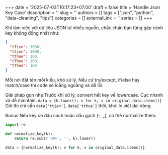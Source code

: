 +++
date = '2025-07-03T10:17:23+07:00'
draft = false
title = 'Handle Json Key Case'
description = ''
slug = ''
authors = []
tags = ["json", "python", "data-cleaning", "tips"]
categories = []
externalLink = ''
series = []
+++

Khi làm việc với dữ liệu JSON từ nhiều nguồn, chắc chắn bạn từng gặp cảnh key không đồng nhất như:

```json
{
  "tTien": 1000,
  "ttien": 1000,
  "tthue": 100,
  "tThue": 100,
  "TThue": 100
}
```

Mỗi nơi đặt tên mỗi kiểu, khó xử lý. Nếu cứ try/except, if/else hay match/case thì code sẽ loằng ngoằng và dễ lỗi.

Giải pháp gọn nhẹ
Trước khi xử lý, convert hết key về lowercase. Cực nhanh và dễ maintain: `data = {k.lower(): v for k, v in original_data.items()}` Giờ thì chỉ cần `data['ttien']`, `data['tthue']` thôi, khỏi lo viết dài dòng.

Bonus
Nếu key có dấu cách hoặc dấu gạch (-, _), có thể normalize thêm:
```python
import re

def normalize_key(k):
    return re.sub(r'\W+', '', k).lower()

data = {normalize_key(k): v for k, v in original_data.items()}
```
